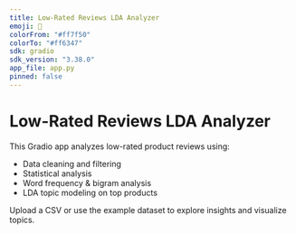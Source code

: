 ```yaml
---
title: Low-Rated Reviews LDA Analyzer
emoji: 🔬
colorFrom: "#ff7f50"
colorTo: "#ff6347"
sdk: gradio
sdk_version: "3.38.0"
app_file: app.py
pinned: false
---
```


# Low-Rated Reviews LDA Analyzer

This Gradio app analyzes low-rated product reviews using:

- Data cleaning and filtering
- Statistical analysis
- Word frequency & bigram analysis
- LDA topic modeling on top products

Upload a CSV or use the example dataset to explore insights and visualize topics.
